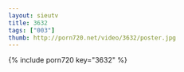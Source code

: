 ```yaml
--- 
layout: sieutv
title: 3632
tags: ["003"]
thumb: http://porn720.net/video/3632/poster.jpg
---
```

{% include porn720 key="3632" %} 
